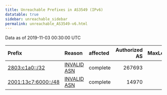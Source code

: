 ```yaml
---
title: Unreachable Prefixes in AS3549 (IPv6)
datatable: true
sidebar: unreachable_sidebar
permalink: unreachable_AS3549-v6.html
---
```


Data as of 2019-11-03 00:30:00 UTC


<div class="datatable-begin"></div>

| Prefix                                                           | Reason                                                                                                    | affected   |   Authorized AS |   MaxLength | Anchor                                         |   unreachable /48s |
|:-----------------------------------------------------------------|:----------------------------------------------------------------------------------------------------------|:-----------|----------------:|------------:|:-----------------------------------------------|-------------------:|
| [2803:c1a0::/32](https://stat.ripe.net/2803:c1a0::/32)           | [INVALID ASN](https://rpki-validator.ripe.net/announcement-preview?asn=AS3549&prefix=2803:c1a0::/32)      | complete   |          267693 |          32 | [LACNIC](unreachable_LACNIC_RPKI_Root-v6.html) |              65536 |
| [2001:13c7:6000::/48](https://stat.ripe.net/2001:13c7:6000::/48) | [INVALID ASN](https://rpki-validator.ripe.net/announcement-preview?asn=AS3549&prefix=2001:13c7:6000::/48) | complete   |           14970 |          48 | [LACNIC](unreachable_LACNIC_RPKI_Root-v6.html) |                  1 |

<div class="datatable-end"></div>